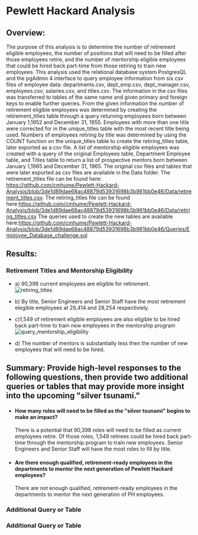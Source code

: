 # Pewlett Hackard Analysis


## Overview:


The purpose of this analysis is to determine the number of retirement eligible employees, the number of positions that will need to be filled after those employees retire, and the number of mentorship eligible employees that could be hired back part-time from those retiring to train new employees.  This analysis used the relational database system PostgresQL and the pgAdmin 4 interface to query employee information from six csv files of employee data: departments.csv, dept_emp.csv, dept_manager.csv, employees.csv, salaries.csv, and titles.csv.  The information in the csv files was transferred to tables of the same name and given primary and foreign keys to enable further queries.  From the given information the number of retirement eligible employees was determined by creating the retirement_titles table through a query returning employees born between January 1,1952 and December 31, 1955. Employees with more than one title were corrected for in the unique_titles table with the most recent title being used. Numbers of employees retiring by title was determined by using the COUNT function on the unique_titles table to create the retiring_titles table, later exported as a csv file. A list of mentorship eligible employees was created with a query of the original Employees table, Department Employee table, and Titles table to return a list of prospective mentors born between January 1,1965 and December 31, 1965.  The original csv files and tables that were later exported as csv files are available in the Data folder. The retirement_titles file can be found here: https://github.com/cmhume/Pewlett-Hackard-Analysis/blob/3de1d89dae68ac48879d53931698b3b961bb0e46/Data/retirement_titles.csv. The retiring_titles file can be found here:https://github.com/cmhume/Pewlett-Hackard-Analysis/blob/3de1d89dae68ac48879d53931698b3b961bb0e46/Data/retiring_titles.csv The queries used to create the new tables are available here:https://github.com/cmhume/Pewlett-Hackard-Analysis/blob/3de1d89dae68ac48879d53931698b3b961bb0e46/Queries/Employee_Database_challenge.sql



## Results: 


### Retirement Titles and Mentorship Eligibility


* a) 90,398 current employees are eligible for retirement.  
  ![retiring_titles](https://user-images.githubusercontent.com/78699521/116787406-aa8ad000-aa58-11eb-9a30-14920abd743c.png)
     
* b) By title, Senior Engineers and Senior Staff have the most retirement elegible employees at 29,414 and 28,254 respectiviely. 
* c)1,549 of retirement eligible employees are also eligible to be hired back part-time to train new employees in the mentorship program
  ![query_mentorship_eligibility](https://user-images.githubusercontent.com/78699521/116787492-27b64500-aa59-11eb-87db-3911ca6f2ef5.png)

* d) The number of mentors is substantially less then the number of new employees that will need to be hired.


## Summary: Provide high-level responses to the following questions, then provide two additional queries or tables that may provide more insight into the upcoming "silver tsunami."


* #### How many roles will need to be filled as the "silver tsunami" begins to make an impact?
  There is a potential that 90,398 roles will need to be filled as current employees retire. Of those roles, 1,549 retirees could be hired back part-time through the mentorship program to train new employees.  Senior Engineers and Senior Staff will have the most roles to fill by title.    


* #### Are there enough qualified, retirement-ready employees in the departments to mentor the next generation of Pewlett Hackard employees?
    
    
    There are not enough qualified, retirement-ready employees in the departments to mentor the next generation of PH employees.  

### Additional Query or Table


### Additional Query or Table
